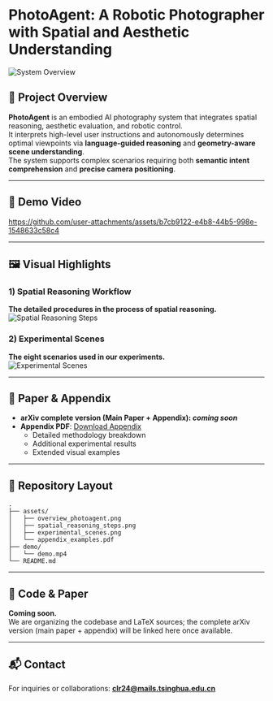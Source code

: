 # PhotoAgent: A Robotic Photographer with Spatial and Aesthetic Understanding

![System Overview](assets/overview_photoagent.png)

## 📌 Project Overview
**PhotoAgent** is an embodied AI photography system that integrates spatial reasoning, aesthetic evaluation, and robotic control.  
It interprets high-level user instructions and autonomously determines optimal viewpoints via **language-guided reasoning** and **geometry-aware scene understanding**.  
The system supports complex scenarios requiring both **semantic intent comprehension** and **precise camera positioning**.

---

## 🎥 Demo Video
<!-- [![Watch the demo](assets/demo.jpg)](demo/demo.mp4) -->

https://github.com/user-attachments/assets/b7cb9122-e4b8-44b5-998e-1548633c58c4

---

## 🖼 Visual Highlights

### 1) Spatial Reasoning Workflow
**The detailed procedures in the process of spatial reasoning.**  
![Spatial Reasoning Steps](assets/spatial_reasoning_steps.png)

### 2) Experimental Scenes
**The eight scenarios used in our experiments.**  
![Experimental Scenes](assets/experimental_scenes.png)

---

## 📄 Paper & Appendix
- **arXiv complete version (Main Paper + Appendix): _coming soon_**  
- **Appendix PDF**: [Download Appendix](assets/appendix_examples.pdf)
  - Detailed methodology breakdown
  - Additional experimental results
  - Extended visual examples

---

## 📂 Repository Layout
```
.
├── assets/
│   ├── overview_photoagent.png
│   ├── spatial_reasoning_steps.png
│   ├── experimental_scenes.png
│   └── appendix_examples.pdf
├── demo/
│   └── demo.mp4
└── README.md
```

---

## 🚧 Code & Paper
**Coming soon.**  
We are organizing the codebase and LaTeX sources; the complete arXiv version (main paper + appendix) will be linked here once available.

---

## 📬 Contact
For inquiries or collaborations: **clr24@mails.tsinghua.edu.cn**
